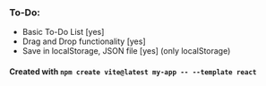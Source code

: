 
### To-Do:
* Basic To-Do List [yes]
* Drag and Drop functionality [yes]
* Save in localStorage, JSON file [yes] (only localStorage)


#### Created with ```npm create vite@latest my-app -- --template react```